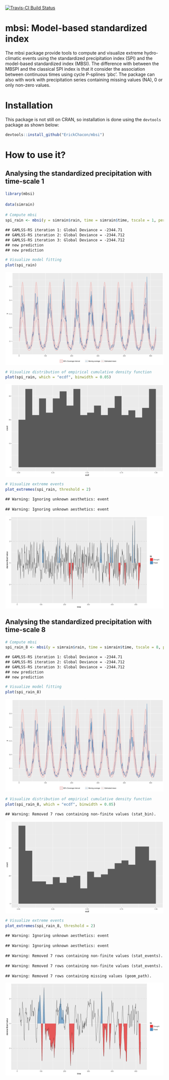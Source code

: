 
[![Travis-CI Build Status](https://travis-ci.org/ErickChacon/mbsi.svg?branch=master)](https://travis-ci.org/ErickChacon/mbsi)

mbsi: Model-based standardized index
====================================

The mbsi package provide tools to compute and visualize extreme hydro-climatic events using the standardized precipitation index (SPI) and the model-based standardized index (MBSI). The difference with between the MBSPI and the classical SPI index is that it consider the association between continuous times using cycle P-splines ‘pbc’. The package can also with work with precipitation series containing missing values (NA), 0 or only non-zero values.

Installation
============

This package is not still on CRAN, so installation is done using the `devtools` package as shown below:

``` r
devtools::install_github("ErickChacon/mbsi")
```

How to use it?
==============

Analysing the standardized precipitation with time-scale 1
----------------------------------------------------------

``` r
library(mbsi)

data(simrain)

# Compute mbsi
spi_rain <- mbsi(y = simrain$rain, time = simrain$time, tscale = 1, period = 52)
```

    ## GAMLSS-RS iteration 1: Global Deviance = -2344.71 
    ## GAMLSS-RS iteration 2: Global Deviance = -2344.712 
    ## GAMLSS-RS iteration 3: Global Deviance = -2344.712 
    ## new prediction 
    ## new prediction

``` r
# Visualize model fitting
plot(spi_rain)
```

<img src="README-mbsi_fit-1.png" style="display: block; margin: auto;" />

``` r
# Visualize distribution of empirical cumulative density function
plot(spi_rain, which = "ecdf", binwidth = 0.05)
```

<img src="README-mbsi_ecdf-1.png" style="display: block; margin: auto;" />

``` r
# Visualize extreme events
plot_extremes(spi_rain, threshold = 2)
```

    ## Warning: Ignoring unknown aesthetics: event

    ## Warning: Ignoring unknown aesthetics: event

<img src="README-mbsi_extremes-1.png" style="display: block; margin: auto;" />

Analysing the standardized precipitation with time-scale 8
----------------------------------------------------------

``` r
# Compute mbsi
spi_rain_8 <- mbsi(y = simrain$rain, time = simrain$time, tscale = 8, period = 52)
```

    ## GAMLSS-RS iteration 1: Global Deviance = -2344.71 
    ## GAMLSS-RS iteration 2: Global Deviance = -2344.712 
    ## GAMLSS-RS iteration 3: Global Deviance = -2344.712 
    ## new prediction 
    ## new prediction

``` r
# Visualize model fitting
plot(spi_rain_8)
```

<img src="README-mbsi_fit_8-1.png" style="display: block; margin: auto;" />

``` r
# Visualize distribution of empirical cumulative density function
plot(spi_rain_8, which = "ecdf", binwidth = 0.05)
```

    ## Warning: Removed 7 rows containing non-finite values (stat_bin).

<img src="README-mbsi_ecdf_8-1.png" style="display: block; margin: auto;" />

``` r
# Visualize extreme events
plot_extremes(spi_rain_8, threshold = 2)
```

    ## Warning: Ignoring unknown aesthetics: event

    ## Warning: Ignoring unknown aesthetics: event

    ## Warning: Removed 7 rows containing non-finite values (stat_events).

    ## Warning: Removed 7 rows containing non-finite values (stat_events).

    ## Warning: Removed 7 rows containing missing values (geom_path).

<img src="README-mbsi_extremes_8-1.png" style="display: block; margin: auto;" />

